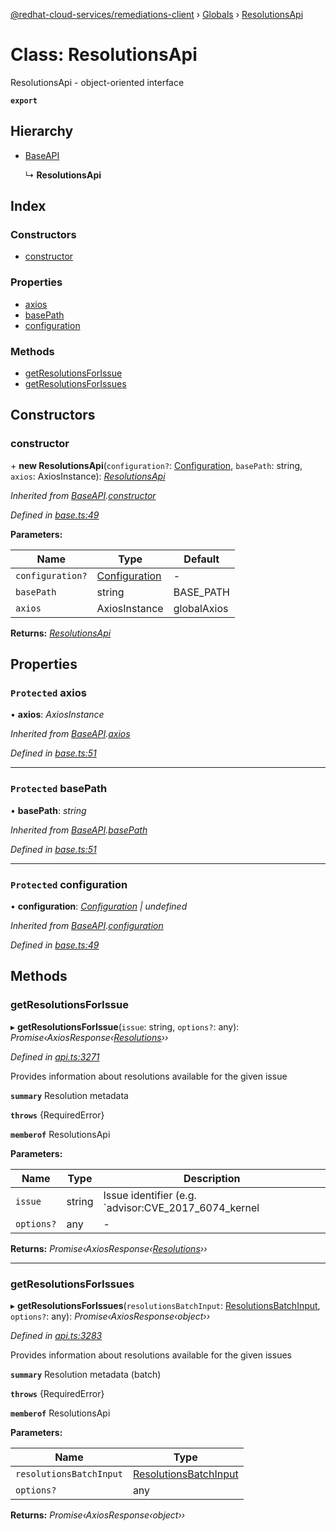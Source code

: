 [@redhat-cloud-services/remediations-client](../README.md) › [Globals](../globals.md) › [ResolutionsApi](resolutionsapi.md)

# Class: ResolutionsApi

ResolutionsApi - object-oriented interface

**`export`** 

## Hierarchy

* [BaseAPI](baseapi.md)

  ↳ **ResolutionsApi**

## Index

### Constructors

* [constructor](resolutionsapi.md#constructor)

### Properties

* [axios](resolutionsapi.md#protected-axios)
* [basePath](resolutionsapi.md#protected-basepath)
* [configuration](resolutionsapi.md#protected-configuration)

### Methods

* [getResolutionsForIssue](resolutionsapi.md#getresolutionsforissue)
* [getResolutionsForIssues](resolutionsapi.md#getresolutionsforissues)

## Constructors

###  constructor

\+ **new ResolutionsApi**(`configuration?`: [Configuration](configuration.md), `basePath`: string, `axios`: AxiosInstance): *[ResolutionsApi](resolutionsapi.md)*

*Inherited from [BaseAPI](baseapi.md).[constructor](baseapi.md#constructor)*

*Defined in [base.ts:49](https://github.com/RedHatInsights/javascript-clients/blob/master/packages/remediations/base.ts#L49)*

**Parameters:**

Name | Type | Default |
------ | ------ | ------ |
`configuration?` | [Configuration](configuration.md) | - |
`basePath` | string | BASE_PATH |
`axios` | AxiosInstance | globalAxios |

**Returns:** *[ResolutionsApi](resolutionsapi.md)*

## Properties

### `Protected` axios

• **axios**: *AxiosInstance*

*Inherited from [BaseAPI](baseapi.md).[axios](baseapi.md#protected-axios)*

*Defined in [base.ts:51](https://github.com/RedHatInsights/javascript-clients/blob/master/packages/remediations/base.ts#L51)*

___

### `Protected` basePath

• **basePath**: *string*

*Inherited from [BaseAPI](baseapi.md).[basePath](baseapi.md#protected-basepath)*

*Defined in [base.ts:51](https://github.com/RedHatInsights/javascript-clients/blob/master/packages/remediations/base.ts#L51)*

___

### `Protected` configuration

• **configuration**: *[Configuration](configuration.md) | undefined*

*Inherited from [BaseAPI](baseapi.md).[configuration](baseapi.md#protected-configuration)*

*Defined in [base.ts:49](https://github.com/RedHatInsights/javascript-clients/blob/master/packages/remediations/base.ts#L49)*

## Methods

###  getResolutionsForIssue

▸ **getResolutionsForIssue**(`issue`: string, `options?`: any): *Promise‹AxiosResponse‹[Resolutions](../interfaces/resolutions.md)››*

*Defined in [api.ts:3271](https://github.com/RedHatInsights/javascript-clients/blob/master/packages/remediations/api.ts#L3271)*

Provides information about resolutions available for the given issue

**`summary`** Resolution metadata

**`throws`** {RequiredError}

**`memberof`** ResolutionsApi

**Parameters:**

Name | Type | Description |
------ | ------ | ------ |
`issue` | string | Issue identifier (e.g. &#x60;advisor:CVE_2017_6074_kernel|KERNEL_CVE_2017_6074&#x60;) |
`options?` | any | - |

**Returns:** *Promise‹AxiosResponse‹[Resolutions](../interfaces/resolutions.md)››*

___

###  getResolutionsForIssues

▸ **getResolutionsForIssues**(`resolutionsBatchInput`: [ResolutionsBatchInput](../interfaces/resolutionsbatchinput.md), `options?`: any): *Promise‹AxiosResponse‹object››*

*Defined in [api.ts:3283](https://github.com/RedHatInsights/javascript-clients/blob/master/packages/remediations/api.ts#L3283)*

Provides information about resolutions available for the given issues

**`summary`** Resolution metadata (batch)

**`throws`** {RequiredError}

**`memberof`** ResolutionsApi

**Parameters:**

Name | Type |
------ | ------ |
`resolutionsBatchInput` | [ResolutionsBatchInput](../interfaces/resolutionsbatchinput.md) |
`options?` | any |

**Returns:** *Promise‹AxiosResponse‹object››*
